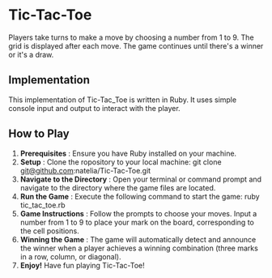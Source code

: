 # Tic-Tac-Toe

Players take turns to make a move by choosing a number from 1 to 9.
The grid is displayed after each move. The game continues until there's a winner or it's a draw.

## Implementation

This implementation of Tic-Tac_Toe is written in Ruby. It uses simple console input and output to interact with the player.

## How to Play

1. **Prerequisites** : Ensure you have Ruby installed on your machine.
2. **Setup** : Clone the ropository to your local machine:
git clone git@github.com:natelia/Tic-Tac-Toe.git
3. **Navigate to the Directory** : Open your terminal or command prompt and navigate to the directory where the game files are located.
4. **Run the Game** : Execute the following command to start the game:
ruby tic_tac_toe.rb
5. **Game Instructions** : Follow the prompts to choose your moves.
Input a number from 1 to 9 to place your mark on the board, corresponding to the cell positions.
6. **Winning the Game** : The game will automatically detect and announce the winner when a player achieves a winning combination (three marks in a row, column, or diagonal).
7. **Enjoy!** 
Have fun playing Tic-Tac-Toe!